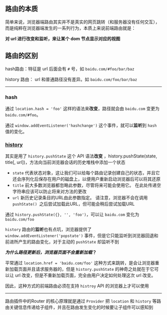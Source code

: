 ## 路由的本质

简单来说，浏览器端路由其实并不是真实的网页跳转（和服务器没有任何交互），而是纯粹在浏览器端发生的一系列行为，本质上来说前端路由就是：

**对 url 进行改变和监听，来让某个 dom 节点显示对应的视图**

## 路由的区别

hash路由：特征是 url 后面会有 `#` 号，如 `baidu.com/#foo/bar/baz`

history 路由： url 和普通路径没有差异。如 `baidu.com/foo/bar/baz`

------

### hash

通过 `location.hash = 'foo'` 这样的语法来**改变**，路径就会由 `baidu.com` 变更为 `baidu.com/#foo`。

通过 `window.addEventListener('hashchange')` 这个事件，就可以**监听**到 `hash` 值的变化。

### [history](https://developer.mozilla.org/zh-CN/docs/Web/API/History)

其实是用了 `history.pushState` 这个 API 语法**改变** ，history.pushState(state, title[, url])，方法向当前浏览器会话的历史堆栈中添加一个状态

- `state` 代表状态对象，这让我们可以给每个路由记录创建自己的状态，并且它还会序列化后保存在用户的磁盘上，以便用户重新启动浏览器后可以将其还原
- `title` 前大多数浏览器都忽略此参数，尽管将来可能会使用它。 在此处传递空字符串应该可以防止将来对方法的更改
- `url` 新历史记录条目的URL由此参数指定。 请注意，浏览器不会在调用`pushState() `之后尝试加载此URL，但可能会稍后尝试加载URL

通过 `history.pushState({}, '', 'foo')`，可以让 `baidu.com` 变化为 `baidu.com/foo`

`history` 路由的**监听**也有点坑，浏览器提供了 `window.addEventListener('popstate')` 事件，但是它只能监听到浏览器回退和前进所产生的路由变化，对于主动的 `pushState` 却监听不到

***为什么路径更新后，浏览器页面不会重新加载*？**

平常通过 `location.href = 'baidu.com/foo'` 这种方式来跳转，是会让浏览器重新加载页面并且请求服务器的，但是 `history.pushState` 的神奇之处就在于它可以让 url 改变，但是不重新加载页面，完全由用户决定如何处理这次 url 改变。

因此，这种方式的前端路由必须在支持 `histroy` API 的浏览器上才可以使用

------

路由插件中的Router 的核心原理就是通过 `Provider` 把 `location` 和 `history` 等路由关键信息传递给子组件，并且在路由发生变化的时候要让子组件可以感知到
